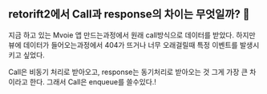
## retorift2에서 Call과 response의 차이는 무엇일까? 🧐

지금 하고 있는 Mvoie 앱 만드는과정에서 원래 call방식으로 데이터를 받았다.
하지만 뷰에 데이터가 들어오는과정에서 404가 뜨거나 너무 오래걸릴때 특정 이벤트를 발생시키고 싶었다.

Call은 비동기 처리로 받아오고, response는 동기처리로 받아오는 것 그게 가장 큰 차이라고 한다. 그래서 Call은 enqueue를 쓸수있다.!
